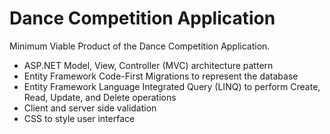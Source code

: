 # Dance Competition Application

Minimum Viable Product of the Dance Competition Application.
- ASP.NET Model, View, Controller (MVC) architecture pattern
- Entity Framework Code-First Migrations to represent the database
- Entity Framework Language Integrated Query (LINQ) to perform Create, Read, Update, and Delete operations
- Client and server side validation
- CSS to style user interface
